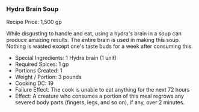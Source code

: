 ### Hydra Brain Soup

Recipe Price: 1,500 gp

While disgusting to handle and eat, using a hydra's brain in a soup can produce amazing results. The entire brain is used in making this soup. Nothing is wasted except one's taste buds for a week after consuming this.

- ﻿﻿Special Ingredients: 1 Hydra brain (1 unit)
- ﻿﻿Required Spices: 1 gp
- ﻿﻿Portions Created: 1
- ﻿﻿Weight / Portion: 3 pounds
- ﻿﻿Cooking DC: 19
- ﻿﻿Failure Effect: The cook is unable to eat anything for the next 72 hours
- ﻿﻿Effect: A creature who consumes a portion of this meal regrows any severed body parts (fingers, legs, and so on), if any, over 2 minutes.
